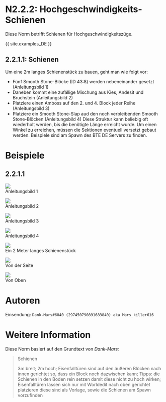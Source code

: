 # N2.2.2: Hochgeschwindigkeits-Schienen

Diese Norm betrifft Schienen für Hochgeschwindigkeitszüge.

{{ site.examples_DE }}

## 2.2.1.1: Schienen
Um eine 2m langes Schienenstück zu bauen, geht man wie folgt vor:
* Fünf Smooth Stone-Blöcke (ID 43:8) werden nebeneinander gesetzt (Anleitungsbild 1)
* Daneben kommt eine zufällige Mischung aus Kies, Andesit und Bruchstein (Anleitungsbild 2)
* Platziere einen Amboss auf den 2. und 4. Block jeder Reihe (Anleitungsbild 3)
* Platziere ein Smooth Stone-Slap aud den noch verbleibenden Smooth Stone-Blöcken (Anleitungsbild 4) 
Diese Struktur kann beliebig oft wiederholt werden, bis die benötigte Länge erreicht wurde. Um einen Winkel zu erreichen, müssen die Sektionen eventuell versetzt gebaut werden. Beispiele sind am Spawn des BTE DE Servers zu finden.

# Beispiele

## 2.2.1.1

![](https://cdn.discordapp.com/attachments/707321226405871647/707912679351779328/2020-05-08_11.19.03.png)  
Anleitungsbild 1

![](https://cdn.discordapp.com/attachments/707321226405871647/707912696753946694/2020-05-08_11.20.01.png)  
Anleitungsbild 2

![](https://cdn.discordapp.com/attachments/707321226405871647/707912696821055508/2020-05-08_11.20.09.png)  
Anleitungsbild 3

![](https://cdn.discordapp.com/attachments/707321226405871647/707912698217889822/2020-05-08_11.20.26.png)  
Anleitungsbild 4

![](https://cdn.discordapp.com/attachments/707321226405871647/707912698222084116/2020-05-08_11.20.24.png)  
Ein 2 Meter langes Schienenstück

![](https://cdn.discordapp.com/attachments/707321226405871647/707913376403292180/2020-05-08_11.23.36.png)  
Von der Seite

![](https://cdn.discordapp.com/attachments/707321226405871647/707913380937072680/2020-05-08_11.23.40.png)  
Von Oben

# Autoren

Einsendung: `Dank-Mars#6840 (297450790891683840) aka Mars_killer616`

# Weitere Information

Diese Norm basiert auf den Grundtext von _Dank-Mars:_

> Schienen
>
> 3m breit; 2m hoch; Eisenfalltüren sind auf den äußeren Blöcken nach innen gerichtet so, dass ein Block noch dazwischen kann; Tipps: die Schienen in den Boden rein setzen damit diese nicht zu hoch wirken; Eisenfalltüren lassen sich nur mit Worldedit nach oben gerichtet platzieren diese sind als Vorlage, sowie die Schienen am Spawn vorzufinden
